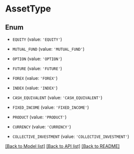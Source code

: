 # AssetType


## Enum

* `EQUITY` (value: `'EQUITY'`)

* `MUTUAL_FUND` (value: `'MUTUAL_FUND'`)

* `OPTION` (value: `'OPTION'`)

* `FUTURE` (value: `'FUTURE'`)

* `FOREX` (value: `'FOREX'`)

* `INDEX` (value: `'INDEX'`)

* `CASH_EQUIVALENT` (value: `'CASH_EQUIVALENT'`)

* `FIXED_INCOME` (value: `'FIXED_INCOME'`)

* `PRODUCT` (value: `'PRODUCT'`)

* `CURRENCY` (value: `'CURRENCY'`)

* `COLLECTIVE_INVESTMENT` (value: `'COLLECTIVE_INVESTMENT'`)

[[Back to Model list]](../README.md#documentation-for-models) [[Back to API list]](../README.md#documentation-for-api-endpoints) [[Back to README]](../README.md)


